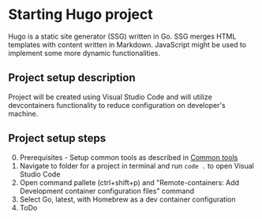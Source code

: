 # Starting Hugo project
Hugo is a static site generator (SSG) written in Go. SSG merges HTML templates with content written in Markdown. 
JavaScript might be used to implement some more dynamic functionalities. 

## Project setup description
Project will be created using Visual Studio Code and will utilize devcontainers functionality to reduce configuration on developer's machine.

## Project setup steps
0. Prerequisites - Setup common tools as described in [Common tools](common-tools.md)
1. Navigate to folder for a project in terminal and run `code .` to open Visual Studio Code
2. Open command pallete (ctrl+shift+p) and "Remote-containers: Add Development container configuration files" command
3. Select Go, latest, with Homebrew as a dev container configuration
4. ToDo
